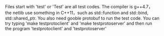 Files start with 'test' or 'Test' are all test codes.
The compiler is g++4.7， the netlib use something in C++11，such as std::function and std::bind, std::shared_ptr.
You also need gooble protobuf to run the test code.
You can try typing 'make testprotoclient' and 'make testprotoserver'
and then run the program 'testprotoclient' and 'testprotoserver'
